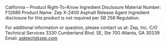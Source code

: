  
 
 
California – Product Right-To-Know Ingredient Disclosure 
Material Number: F12689 
Product Name: Zep X-2400 Asphalt Release Agent 
Ingredient disclosure for this product is not required per SB 258 Regulation. 
 
For additional information or question, please contact us at: 
Zep, Inc. 
C/O Technical Services 
3330 Cumberland Blvd. SE, Ste 700 
Atlanta, GA 30339 
Email: asktech@zep.com 
 
 
 
 

